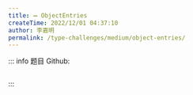 ```yaml
---
title: ➖ ObjectEntries
createTime: 2022/12/01 04:37:10
author: 李嘉明
permalink: /type-challenges/medium/object-entries/
---
```


::: info 题目
Github: []()

```ts

```

:::
